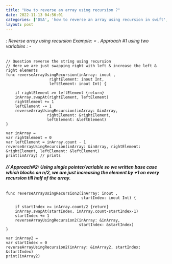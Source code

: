 ```yaml
---
title: "How to reverse an array using recursion ?"
date: 2022-11-13 04:56:01
categories: ['DSA', 'how to reverse an array using recursion in swift', 'Recursion']
layout: post
---
```


<!-- wp:heading {"level":6,"textColor":"ast-global-color-1"} -->
<h6 class="has-ast-global-color-1-color has-text-color"> : Reverse array using recursion Example:  = .  Approach #1 using two variables : - </h6>
<!-- /wp:heading -->

<!-- wp:code -->
<pre class="wp-block-code"><code lang="swift" class="language-swift">// Question reverse the string using recursion
// Here we are just swapping right with left & increase the left & right elements
func reverseArrayUsingRecursion(inArray: inout ,
                   rightElement: inout Int,
                   leftElement: inout Int) {
    
    if rightElement >= leftElement {return}
    inArray.swapAt(rightElement, leftElement)
    rightElement += 1
    leftElement -= 1
    reverseArrayUsingRecursion(inArray: &inArray,
                  rightElement: &rightElement,
                  leftElement: &leftElement)
}

var inArray = 
var rightElement = 0
var leftElement = inArray.count - 1
reverseArrayUsingRecursion(inArray: &inArray, rightElement: &rightElement, leftElement: &leftElement)
print(inArray) // prints </code></pre>
<!-- /wp:code -->

<!-- wp:heading {"level":6,"textColor":"ast-global-color-1"} -->
<h6 class="has-ast-global-color-1-color has-text-color"><strong>// Approach#2: Using single pointer/variable so we written base case which blocks on n/2, we are just increasing the element by +1 on every recursion till half of the array.</strong></h6>
<!-- /wp:heading -->

<!-- wp:code -->
<pre class="wp-block-code"><code lang="swift" class="language-swift">func reverseArrayUsingRecursion2(inArray: inout ,
                                 startIndex: inout Int) {
    
    if startIndex >= inArray.count/2 {return}
    inArray.swapAt(startIndex, inArray.count-startIndex-1)
    startIndex += 1
    reverseArrayUsingRecursion2(inArray: &inArray,
                                startIndex: &startIndex)
}

var inArray2 = 
var startIndex = 0
reverseArrayUsingRecursion2(inArray: &inArray2, startIndex: &startIndex)
print(inArray2)</code></pre>
<!-- /wp:code -->